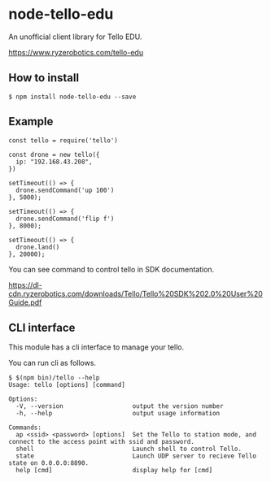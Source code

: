 # node-tello-edu

An unofficial client library for Tello EDU.

https://www.ryzerobotics.com/tello-edu

## How to install

```
$ npm install node-tello-edu --save
```

## Example

```
const tello = require('tello')

const drone = new tello({
  ip: "192.168.43.208",
})

setTimeout(() => {
  drone.sendCommand('up 100')
}, 5000);

setTimeout(() => {
  drone.sendCommand('flip f')
}, 8000);

setTimeout(() => {
  drone.land()
}, 20000);
```

You can see command to control tello in SDK documentation.

https://dl-cdn.ryzerobotics.com/downloads/Tello/Tello%20SDK%202.0%20User%20Guide.pdf

## CLI interface

This module has a cli interface to manage your tello.

You can run cli as follows.

```
$ $(npm bin)/tello --help
Usage: tello [options] [command]

Options:
  -V, --version                   output the version number
  -h, --help                      output usage information

Commands:
  ap <ssid> <password> [options]  Set the Tello to station mode, and connect to the access point with ssid and password.
  shell                           Launch shell to control Tello.
  state                           Launch UDP server to recieve Tello state on 0.0.0.0:8890.
  help [cmd]                      display help for [cmd]
```

